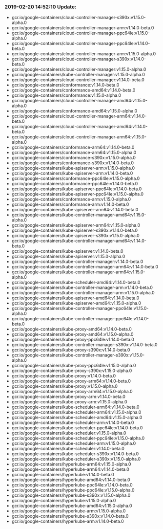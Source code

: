 ### 2019-02-20 14:52:10 Update:

- gcr.io/google-containers/cloud-controller-manager-s390x:v1.15.0-alpha.0
- gcr.io/google-containers/cloud-controller-manager-arm:v1.14.0-beta.0
- gcr.io/google-containers/cloud-controller-manager-ppc64le:v1.15.0-alpha.0
- gcr.io/google-containers/cloud-controller-manager-ppc64le:v1.14.0-beta.0
- gcr.io/google-containers/cloud-controller-manager-arm:v1.15.0-alpha.0
- gcr.io/google-containers/cloud-controller-manager-s390x:v1.14.0-beta.0
- gcr.io/google-containers/cloud-controller-manager:v1.15.0-alpha.0
- gcr.io/google-containers/kube-controller-manager:v1.15.0-alpha.0
- gcr.io/google-containers/cloud-controller-manager:v1.14.0-beta.0
- gcr.io/google-containers/conformance:v1.14.0-beta.0
- gcr.io/google-containers/conformance-amd64:v1.14.0-beta.0
- gcr.io/google-containers/conformance:v1.15.0-alpha.0
- gcr.io/google-containers/cloud-controller-manager-amd64:v1.15.0-alpha.0
- gcr.io/google-containers/conformance-amd64:v1.15.0-alpha.0
- gcr.io/google-containers/cloud-controller-manager-arm64:v1.14.0-beta.0
- gcr.io/google-containers/cloud-controller-manager-amd64:v1.14.0-beta.0
- gcr.io/google-containers/cloud-controller-manager-arm64:v1.15.0-alpha.0
- gcr.io/google-containers/conformance-arm64:v1.14.0-beta.0
- gcr.io/google-containers/conformance-arm64:v1.15.0-alpha.0
- gcr.io/google-containers/conformance-s390x:v1.15.0-alpha.0
- gcr.io/google-containers/conformance-s390x:v1.14.0-beta.0
- gcr.io/google-containers/kube-apiserver-arm:v1.15.0-alpha.0
- gcr.io/google-containers/kube-apiserver-arm:v1.14.0-beta.0
- gcr.io/google-containers/conformance-ppc64le:v1.15.0-alpha.0
- gcr.io/google-containers/conformance-ppc64le:v1.14.0-beta.0
- gcr.io/google-containers/kube-apiserver-ppc64le:v1.14.0-beta.0
- gcr.io/google-containers/kube-apiserver-ppc64le:v1.15.0-alpha.0
- gcr.io/google-containers/conformance-arm:v1.15.0-alpha.0
- gcr.io/google-containers/conformance-arm:v1.14.0-beta.0
- gcr.io/google-containers/kube-apiserver-arm64:v1.14.0-beta.0
- gcr.io/google-containers/kube-controller-manager-amd64:v1.15.0-alpha.0
- gcr.io/google-containers/kube-apiserver-arm64:v1.15.0-alpha.0
- gcr.io/google-containers/kube-apiserver-s390x:v1.14.0-beta.0
- gcr.io/google-containers/kube-apiserver-s390x:v1.15.0-alpha.0
- gcr.io/google-containers/kube-controller-manager-amd64:v1.14.0-beta.0
- gcr.io/google-containers/kube-apiserver:v1.14.0-beta.0
- gcr.io/google-containers/kube-apiserver:v1.15.0-alpha.0
- gcr.io/google-containers/kube-controller-manager:v1.14.0-beta.0
- gcr.io/google-containers/kube-controller-manager-arm64:v1.14.0-beta.0
- gcr.io/google-containers/kube-controller-manager-arm64:v1.15.0-alpha.0
- gcr.io/google-containers/kube-scheduler-amd64:v1.14.0-beta.0
- gcr.io/google-containers/kube-controller-manager-arm:v1.14.0-beta.0
- gcr.io/google-containers/kube-controller-manager-arm:v1.15.0-alpha.0
- gcr.io/google-containers/kube-apiserver-amd64:v1.14.0-beta.0
- gcr.io/google-containers/kube-apiserver-amd64:v1.15.0-alpha.0
- gcr.io/google-containers/kube-controller-manager-ppc64le:v1.15.0-alpha.0
- gcr.io/google-containers/kube-controller-manager-ppc64le:v1.14.0-beta.0
- gcr.io/google-containers/kube-proxy-amd64:v1.14.0-beta.0
- gcr.io/google-containers/kube-proxy-amd64:v1.15.0-alpha.0
- gcr.io/google-containers/kube-proxy-ppc64le:v1.14.0-beta.0
- gcr.io/google-containers/kube-controller-manager-s390x:v1.14.0-beta.0
- gcr.io/google-containers/kube-proxy-s390x:v1.14.0-beta.0
- gcr.io/google-containers/kube-controller-manager-s390x:v1.15.0-alpha.0
- gcr.io/google-containers/kube-proxy-ppc64le:v1.15.0-alpha.0
- gcr.io/google-containers/kube-proxy-s390x:v1.15.0-alpha.0
- gcr.io/google-containers/kube-proxy:v1.14.0-beta.0
- gcr.io/google-containers/kube-proxy-arm64:v1.14.0-beta.0
- gcr.io/google-containers/kube-proxy:v1.15.0-alpha.0
- gcr.io/google-containers/kube-proxy-arm64:v1.15.0-alpha.0
- gcr.io/google-containers/kube-proxy-arm:v1.14.0-beta.0
- gcr.io/google-containers/kube-proxy-arm:v1.15.0-alpha.0
- gcr.io/google-containers/kube-scheduler-arm64:v1.14.0-beta.0
- gcr.io/google-containers/kube-scheduler-arm64:v1.15.0-alpha.0
- gcr.io/google-containers/kube-scheduler-amd64:v1.15.0-alpha.0
- gcr.io/google-containers/kube-scheduler-arm:v1.14.0-beta.0
- gcr.io/google-containers/kube-scheduler-ppc64le:v1.14.0-beta.0
- gcr.io/google-containers/kube-scheduler:v1.15.0-alpha.0
- gcr.io/google-containers/kube-scheduler-ppc64le:v1.15.0-alpha.0
- gcr.io/google-containers/kube-scheduler-arm:v1.15.0-alpha.0
- gcr.io/google-containers/kube-scheduler:v1.14.0-beta.0
- gcr.io/google-containers/kube-scheduler-s390x:v1.14.0-beta.0
- gcr.io/google-containers/kube-scheduler-s390x:v1.15.0-alpha.0
- gcr.io/google-containers/hyperkube-arm64:v1.15.0-alpha.0
- gcr.io/google-containers/hyperkube-arm64:v1.14.0-beta.0
- gcr.io/google-containers/hyperkube:v1.14.0-beta.0
- gcr.io/google-containers/hyperkube-amd64:v1.14.0-beta.0
- gcr.io/google-containers/hyperkube-ppc64le:v1.14.0-beta.0
- gcr.io/google-containers/hyperkube-ppc64le:v1.15.0-alpha.0
- gcr.io/google-containers/hyperkube-s390x:v1.15.0-alpha.0
- gcr.io/google-containers/hyperkube:v1.15.0-alpha.0
- gcr.io/google-containers/hyperkube-amd64:v1.15.0-alpha.0
- gcr.io/google-containers/hyperkube-arm:v1.15.0-alpha.0
- gcr.io/google-containers/hyperkube-s390x:v1.14.0-beta.0
- gcr.io/google-containers/hyperkube-arm:v1.14.0-beta.0
